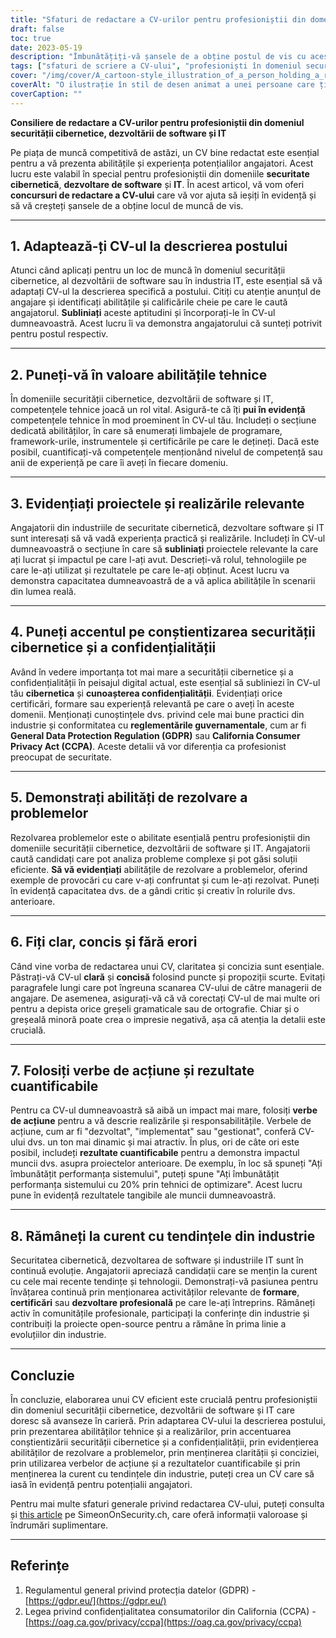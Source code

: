 ```yaml
---
title: "Sfaturi de redactare a CV-urilor pentru profesioniștii din domeniul securității cibernetice, dezvoltării de software și IT"
draft: false
toc: true
date: 2023-05-19
description: "Îmbunătățiți-vă șansele de a obține postul de vis cu aceste sfaturi de experți în redactarea CV-urilor pentru profesioniștii din domeniul securității cibernetice, dezvoltării de software și IT."
tags: ["sfaturi de scriere a CV-ului", "profesioniști în domeniul securității cibernetice", "dezvoltarea de software", "Profesioniști IT", "căutarea unui loc de muncă", "sfaturi de carieră", "competențe tehnice", "Puncte de interes ale proiectului", "conștientizarea securității cibernetice", "abilități de rezolvare a problemelor", "tendințele industriei", "dezvoltare profesională", "Conformitatea GDPR", "Regulamentele CCPA", "piața muncii", "optimizarea CV-ului", "cerere de angajare", "sfaturi CV", "strategii de căutare a unui loc de muncă", "avansarea în carieră"]
cover: "/img/cover/A_cartoon-style_illustration_of_a_person_holding_a_resume.png"
coverAlt: "O ilustrație în stil de desen animat a unei persoane care ține în mână un CV, înconjurată de simboluri de securitate cibernetică și fragmente de cod."
coverCaption: ""
---
```


**Consiliere de redactare a CV-urilor pentru profesioniștii din domeniul securității cibernetice, dezvoltării de software și IT**

Pe piața de muncă competitivă de astăzi, un CV bine redactat este esențial pentru a vă prezenta abilitățile și experiența potențialilor angajatori. Acest lucru este valabil în special pentru profesioniștii din domeniile **securitate cibernetică**, **dezvoltare de software** și **IT**. În acest articol, vă vom oferi **concursuri de redactare a CV-ului** care vă vor ajuta să ieșiți în evidență și să vă creșteți șansele de a obține locul de muncă de vis.

______

## 1. Adaptează-ți CV-ul la descrierea postului

Atunci când aplicați pentru un loc de muncă în domeniul securității cibernetice, al dezvoltării de software sau în industria IT, este esențial să vă adaptați CV-ul la descrierea specifică a postului. Citiți cu atenție anunțul de angajare și identificați abilitățile și calificările cheie pe care le caută angajatorul. **Subliniați** aceste aptitudini și încorporați-le în CV-ul dumneavoastră. Acest lucru îi va demonstra angajatorului că sunteți potrivit pentru postul respectiv.

______

## 2. Puneți-vă în valoare abilitățile tehnice

În domeniile securității cibernetice, dezvoltării de software și IT, competențele tehnice joacă un rol vital. Asigură-te că îți **pui în evidență** competențele tehnice în mod proeminent în CV-ul tău. Includeți o secțiune dedicată abilităților, în care să enumerați limbajele de programare, framework-urile, instrumentele și certificările pe care le dețineți. Dacă este posibil, cuantificați-vă competențele menționând nivelul de competență sau anii de experiență pe care îi aveți în fiecare domeniu.

______

## 3. Evidențiați proiectele și realizările relevante

Angajatorii din industriile de securitate cibernetică, dezvoltare software și IT sunt interesați să vă vadă experiența practică și realizările. Includeți în CV-ul dumneavoastră o secțiune în care să **subliniați** proiectele relevante la care ați lucrat și impactul pe care l-ați avut. Descrieți-vă rolul, tehnologiile pe care le-ați utilizat și rezultatele pe care le-ați obținut. Acest lucru va demonstra capacitatea dumneavoastră de a vă aplica abilitățile în scenarii din lumea reală.

______

## 4. Puneți accentul pe conștientizarea securității cibernetice și a confidențialității

Având în vedere importanța tot mai mare a securității cibernetice și a confidențialității în peisajul digital actual, este esențial să subliniezi în CV-ul tău **cibernetica** și **cunoașterea confidențialității**. Evidențiați orice certificări, formare sau experiență relevantă pe care o aveți în aceste domenii. Menționați cunoștințele dvs. privind cele mai bune practici din industrie și conformitatea cu **reglementările guvernamentale**, cum ar fi **General Data Protection Regulation (GDPR)** sau **California Consumer Privacy Act (CCPA)**. Aceste detalii vă vor diferenția ca profesionist preocupat de securitate.

______

## 5. Demonstrați abilități de rezolvare a problemelor

Rezolvarea problemelor este o abilitate esențială pentru profesioniștii din domeniile securității cibernetice, dezvoltării de software și IT. Angajatorii caută candidați care pot analiza probleme complexe și pot găsi soluții eficiente. **Să vă evidențiați** abilitățile de rezolvare a problemelor, oferind exemple de provocări cu care v-ați confruntat și cum le-ați rezolvat. Puneți în evidență capacitatea dvs. de a gândi critic și creativ în rolurile dvs. anterioare.

______

## 6. Fiți clar, concis și fără erori

Când vine vorba de redactarea unui CV, claritatea și concizia sunt esențiale. Păstrați-vă CV-ul **clară** și **concisă** folosind puncte și propoziții scurte. Evitați paragrafele lungi care pot îngreuna scanarea CV-ului de către managerii de angajare. De asemenea, asigurați-vă că vă corectați CV-ul de mai multe ori pentru a depista orice greșeli gramaticale sau de ortografie. Chiar și o greșeală minoră poate crea o impresie negativă, așa că atenția la detalii este crucială.

______

## 7. Folosiți verbe de acțiune și rezultate cuantificabile

Pentru ca CV-ul dumneavoastră să aibă un impact mai mare, folosiți **verbe de acțiune** pentru a vă descrie realizările și responsabilitățile. Verbele de acțiune, cum ar fi "dezvoltat", "implementat" sau "gestionat", conferă CV-ului dvs. un ton mai dinamic și mai atractiv. În plus, ori de câte ori este posibil, includeți **rezultate cuantificabile** pentru a demonstra impactul muncii dvs. asupra proiectelor anterioare. De exemplu, în loc să spuneți "Ați îmbunătățit performanța sistemului", puteți spune "Ați îmbunătățit performanța sistemului cu 20% prin tehnici de optimizare". Acest lucru pune în evidență rezultatele tangibile ale muncii dumneavoastră.

______

## 8. Rămâneți la curent cu tendințele din industrie

Securitatea cibernetică, dezvoltarea de software și industriile IT sunt în continuă evoluție. Angajatorii apreciază candidații care se mențin la curent cu cele mai recente tendințe și tehnologii. Demonstrați-vă pasiunea pentru învățarea continuă prin menționarea activităților relevante de **formare**, **certificări** sau **dezvoltare profesională** pe care le-ați întreprins. Rămâneți activ în comunitățile profesionale, participați la conferințe din industrie și contribuiți la proiecte open-source pentru a rămâne în prima linie a evoluțiilor din industrie.

______

## Concluzie

În concluzie, elaborarea unui CV eficient este crucială pentru profesioniștii din domeniul securității cibernetice, dezvoltării de software și IT care doresc să avanseze în carieră. Prin adaptarea CV-ului la descrierea postului, prin prezentarea abilităților tehnice și a realizărilor, prin accentuarea conștientizării securității cibernetice și a confidențialității, prin evidențierea abilităților de rezolvare a problemelor, prin menținerea clarității și conciziei, prin utilizarea verbelor de acțiune și a rezultatelor cuantificabile și prin menținerea la curent cu tendințele din industrie, puteți crea un CV care să iasă în evidență pentru potențialii angajatori.

Pentru mai multe sfaturi generale privind redactarea CV-ului, puteți consulta și [this article](https://simeononsecurity.ch/other/tips-for-writing-a-great-resume/) pe SimeonOnSecurity.ch, care oferă informații valoroase și îndrumări suplimentare.

______

## Referințe

1. Regulamentul general privind protecția datelor (GDPR) - [https://gdpr.eu/](https://gdpr.eu/)
2. Legea privind confidențialitatea consumatorilor din California (CCPA) - [https://oag.ca.gov/privacy/ccpa](https://oag.ca.gov/privacy/ccpa)



